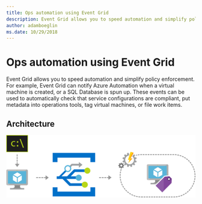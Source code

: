 ```yaml
---
title: Ops automation using Event Grid 
description: Event Grid allows you to speed automation and simplify policy enforcement. For example, Event Grid can notify Azure Automation when a virtual machine is created, or a SQL Database is spun up. These events can be used to automatically check that service configurations are compliant, put metadata into operations tools, tag virtual machines, or file work items.
author: adamboeglin
ms.date: 10/29/2018
---
```

# Ops automation using Event Grid 
Event Grid allows you to speed automation and simplify policy enforcement. For example, Event Grid can notify Azure Automation when a virtual machine is created, or a SQL Database is spun up. These events can be used to automatically check that service configurations are compliant, put metadata into operations tools, tag virtual machines, or file work items.

## Architecture
<img src="media/ops-automation-using-event-grid.svg" alt='architecture diagram' />